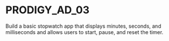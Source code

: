 # PRODIGY_AD_03
Build a basic stopwatch app that displays minutes, seconds, and milliseconds and allows users to start, pause, and reset the timer.
